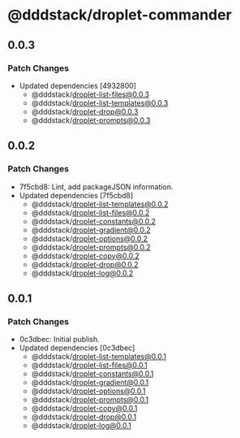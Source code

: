 # @dddstack/droplet-commander

## 0.0.3

### Patch Changes

- Updated dependencies [4932800]
  - @dddstack/droplet-list-files@0.0.3
  - @dddstack/droplet-list-templates@0.0.3
  - @dddstack/droplet-drop@0.0.3
  - @dddstack/droplet-prompts@0.0.3

## 0.0.2

### Patch Changes

- 7f5cbd8: Lint, add packageJSON information.
- Updated dependencies [7f5cbd8]
  - @dddstack/droplet-list-templates@0.0.2
  - @dddstack/droplet-list-files@0.0.2
  - @dddstack/droplet-constants@0.0.2
  - @dddstack/droplet-gradient@0.0.2
  - @dddstack/droplet-options@0.0.2
  - @dddstack/droplet-prompts@0.0.2
  - @dddstack/droplet-copy@0.0.2
  - @dddstack/droplet-drop@0.0.2
  - @dddstack/droplet-log@0.0.2

## 0.0.1

### Patch Changes

- 0c3dbec: Initial publish.
- Updated dependencies [0c3dbec]
  - @dddstack/droplet-list-templates@0.0.1
  - @dddstack/droplet-list-files@0.0.1
  - @dddstack/droplet-constants@0.0.1
  - @dddstack/droplet-gradient@0.0.1
  - @dddstack/droplet-options@0.0.1
  - @dddstack/droplet-prompts@0.0.1
  - @dddstack/droplet-copy@0.0.1
  - @dddstack/droplet-drop@0.0.1
  - @dddstack/droplet-log@0.0.1
